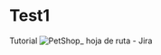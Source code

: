 # Test1
Tutorial
![PetShop_ hoja de ruta - Jira](https://user-images.githubusercontent.com/122884669/222512396-389b91cd-d956-4c6d-8884-7a10e44ff25e.png)
